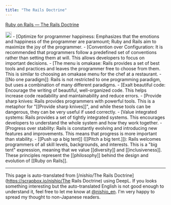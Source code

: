 ```yaml
---
title: "The Rails Doctrine"
---
```


[Ruby on Rails — The Rails Doctrine](https://rubyonrails.org/doctrine)

<img src='https://scrapbox.io/api/pages/nishio-en/GPT-4/icon' alt='GPT-4.icon' height="19.5"/>
- [Optimize for programmer happiness: Emphasizes that the emotions and happiness of the programmer are paramount; Ruby and Rails aim to maximize the joy of the programmer.
- [Convention over Configuration: It is recommended that programmers follow a predefined set of conventions rather than setting them at will. This allows developers to focus on important decisions.
- [The menu is omakase: Rails provides a set of best tools and practices and leaves the programmer free to choose from them. This is similar to choosing an omakase menu for the chef at a restaurant.
- [[No one paradigm]]: Rails is not restricted to one programming paradigm, but uses a combination of many different paradigms.
- [Exalt beautiful code: Encourage the writing of beautiful, well-organized code. This helps increase code readability and maintainability and reduce errors.
- [Provide sharp knives: Rails provides programmers with powerful tools. This is a metaphor for "[[Provide sharp knives]]", and while these tools can be dangerous, they can be very useful if used correctly.
- [Value integrated systems: Rails provides a set of tightly integrated systems. This encourages developers to understand the whole system and how they work together.
- [Progress over stability: Rails is constantly evolving and introducing new features and improvements. This means that progress is more important than stability.
- [[Push up a big tent]] ([[Pitch a big tent.]]): Rails welcomes programmers of all skill levels, backgrounds, and interests. This is a "big tent" expression, meaning that we value [[diversity]] and [[inclusiveness]].
These principles represent the [[philosophy]] behind the design and evolution of [[Ruby on Rails]].

---
This page is auto-translated from [/nishio/The Rails Doctrine](https://scrapbox.io/nishio/The Rails Doctrine) using DeepL. If you looks something interesting but the auto-translated English is not good enough to understand it, feel free to let me know at [@nishio_en](https://twitter.com/nishio_en). I'm very happy to spread my thought to non-Japanese readers.
